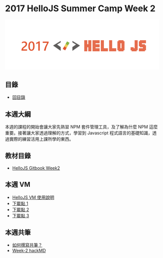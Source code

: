 # 2017 HelloJS Summer Camp Week 2

![](/img/hellojs.png)

## 目錄
- [回目錄](../)

## 本週大綱
本週的課程的開始會讓大家先熟習 NPM 套件管理工具，及了解為什麼 NPM 這麼重要。接著讓大家透過理解的方式，學習到 Javascript 程式語言的基礎知識，透過實際的練習活用上課所學的東西。

## 教材目錄
- [HelloJS Gitbook Week2](https://alincode.gitbooks.io/hellojs2-gitbook/content/)

## 本週 VM
- [HelloJS VM 使用說明](https://hellojs-tw.github.io/HelloJS-vm/)
- [下載點 1](http://gofile.me/3sM7m/TTuD1o2Aj)
- [下載點 2](https://drive.google.com/file/d/0B-XkApzKpJ7QVlJCaXJmdGhiZEk/view?usp=sharing)
- [下載點 3](https://mega.nz/#!c19wXIwJ!_20jF5ehdNUsRc-3yEnEBi9XVqCC9fD8T_R31Rb66t0)

## 本週共筆
- [如何撰寫共筆？](../NOTEPAD.md)
- [Week-2 hackMD](https://hackmd.io/s/r1qiHlq4b)